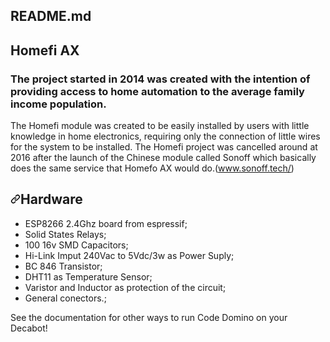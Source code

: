 <div id="readme" class="Box md js-code-block-container Box--responsive">
    <div class="Box-header d-flex flex-items-center flex-justify-between bg-white border-bottom-0">
      <h2 class="Box-title pr-3">
        README.md
      </h2>
    </div>
      <div class="Box-body px-5 pb-5">
        <article class="markdown-body entry-content container-lg" itemprop="text"><h1></svg></a>Homefi AX</h1>
<p><h3>The project started in 2014 was created with the intention of providing access to home automation to the average family income population.</h3>
<p>The Homefi module was created to be easily installed by users with little knowledge in home electronics, requiring only the connection of little wires for the system to be installed. The Homefi project was cancelled around at 2016 after the launch of the Chinese module called Sonoff which basically does the same service that Homefo AX would do.(<a href="https://sonoff.tech/" rel="nofollow">www.sonoff.tech/</a>) 
<h2><a id="user-content-hardware" class="anchor" aria-hidden="true" href="#hardware"><svg class="octicon octicon-link" viewBox="0 0 16 16" version="1.1" width="16" height="16" aria-hidden="true"><path fill-rule="evenodd" d="M7.775 3.275a.75.75 0 001.06 1.06l1.25-1.25a2 2 0 112.83 2.83l-2.5 2.5a2 2 0 01-2.83 0 .75.75 0 00-1.06 1.06 3.5 3.5 0 004.95 0l2.5-2.5a3.5 3.5 0 00-4.95-4.95l-1.25 1.25zm-4.69 9.64a2 2 0 010-2.83l2.5-2.5a2 2 0 012.83 0 .75.75 0 001.06-1.06 3.5 3.5 0 00-4.95 0l-2.5 2.5a3.5 3.5 0 004.95 4.95l1.25-1.25a.75.75 0 00-1.06-1.06l-1.25 1.25a2 2 0 01-2.83 0z"></path></svg></a>Hardware</h2>
<ul>
<li>ESP8266 2.4Ghz board from espressif;</li>
<li>Solid States Relays;</li>
<li>100 16v SMD Capacitors;</li>
<li>Hi-Link Imput 240Vac to 5Vdc/3w as Power Suply;</li>
<li>BC 846 Transistor;</li>
<li>DHT11 as Temperature Sensor;</li>
<li>Varistor and Inductor as protection of the circuit;</li>
<li>General conectors.;</li>
</ul>

<p>See the documentation for other ways to run Code Domino on your Decabot!</p>
</article>
      </div>
  </div>
